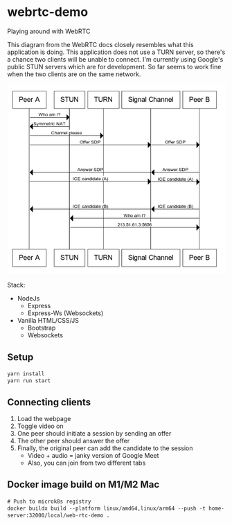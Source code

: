 # webrtc-demo
Playing around with WebRTC

This diagram from the WebRTC docs closely resembles what this application
is doing. This application does not use a TURN server, so there's a chance
two clients will be unable to connect. I'm currently using Google's public
STUN servers which are for development. So far seems to work fine when the two
clients are on the same network.

![WebRTC diagram](webrtc-complete-diagram.png "WebRTC diagram")

Stack:
- NodeJs
  - Express
  - Express-Ws (Websockets)
- Vanilla HTML/CSS/JS
  - Bootstrap
  - Websockets

## Setup
```shell
yarn install
yarn run start
```

## Connecting clients
1. Load the webpage
2. Toggle video on
3. One peer should initiate a session by sending an offer
4. The other peer should answer the offer
5. Finally, the original peer can add the candidate to the session
   - Video + audio = janky version of Google Meet
   - Also, you can join from two different tabs

## Docker image build on M1/M2 Mac
```shell
# Push to microk8s registry
docker buildx build --platform linux/amd64,linux/arm64 --push -t home-server:32000/local/web-rtc-demo .
```
